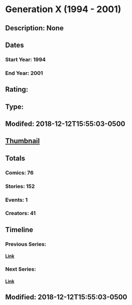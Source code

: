 # Generation X (1994 - 2001)
## Description: None
## Dates
### Start Year: 1994
### End Year: 2001
## Rating: 
## Type: 
## Modifed: 2018-12-12T15:55:03-0500
## [Thumbnail](http://i.annihil.us/u/prod/marvel/i/mg/3/70/5c1175851b49c.jpg)
## Totals
### Comics: 76
### Stories: 152
### Events: 1
### Creators: 41
## Timeline
### Previous Series: 
#### [Link]()
### Next Series: 
#### [Link]()
## Modified: 2018-12-12T15:55:03-0500